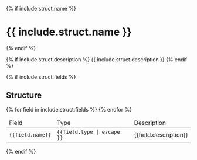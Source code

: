 {% if include.struct.name %}
# {{ include.struct.name }}
{% endif %}

{% if include.struct.description %}
{{ include.struct.description }}
{% endif %}

{% if include.struct.fields %}
## Structure
<table class="bp3-html-table bp3-html-table-striped" style="width: 100%">
  <thead>
    <tr>
      <td>
        Field
      </td>
      <td>
        Type
      </td>
      <td>
        Description
      </td>
    </tr>
  </thead>
  <tbody>
    {% for field in include.struct.fields %}
    <tr>
      <td>
        <code>{{field.name}}</code>
      </td>
      <td>
        <code>{{field.type | escape }}</code>
      </td>
      <td>
        {{field.description}}
      </td>
    </tr>
    {% endfor %}
  </tbody>
</table>
{% endif %}
